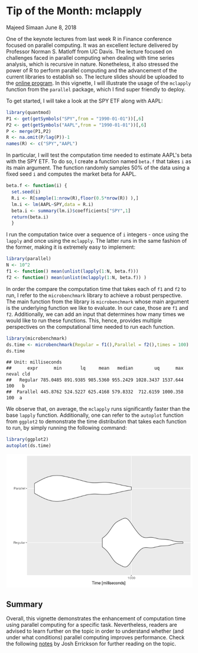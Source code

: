 Tip of the Month: mclapply
================
Majeed Simaan
June 8, 2018

One of the keynote lectures from last week R in Finance conference focused on parallel computing. It was an excellent lecture delivered by Professor Norman S. Matloff from UC Davis. The lecture focused on challenges faced in parallel computing when dealing with time series analysis, which is recursive in nature. Nonetheless, it also stressed the power of R to perform parallel computing and the advancement of the current libraries to establish so. The lecture slides should be uploaded to the [online program](https://www.rinfinance.com/#program). In this vignette, I will illustrate the usage of the `mclapply` function from the `parallel` package, which I find super friendly to deploy.

To get started, I will take a look at the SPY ETF along with AAPL:

``` r
library(quantmod)
P1 <- get(getSymbols("SPY",from = "1990-01-01"))[,6]
P2 <- get(getSymbols("AAPL",from = "1990-01-01"))[,6]
P <- merge(P1,P2)
R <- na.omit(P/lag(P))-1
names(R) <- c("SPY","AAPL")
```

In particular, I will test the computation time needed to estimate AAPL's beta with the SPY ETF. To do so, I create a function named `beta.f` that takes `i` as its main argument. The function randomly samples 50% of the data using a fixed seed `i` and computes the market beta for AAPL.

``` r
beta.f <- function(i) {
  set.seed(i)
  R.i <- R[sample(1:nrow(R),floor(0.5*nrow(R)) ),]
  lm.i <- lm(AAPL~SPY,data = R.i)
  beta.i <- summary(lm.i)$coefficients["SPY",1]
  return(beta.i)
  }
```

I run the computation twice over a sequence of `i` integers - once using the `lapply` and once using the `mclapply`. The latter runs in the same fashion of the former, making it is extremely easy to implement:

``` r
library(parallel)
N <- 10^2
f1 <- function() mean(unlist(lapply(1:N, beta.f)))
f2 <- function() mean(unlist(mclapply(1:N, beta.f)) )
```

In order the compare the computation time that takes each of `f1` and `f2` to run, I refer to the `microbenchmark` library to achieve a robust perspective. The main function from the library is `microbenchmark` whose main argument is the underlying function we like to evaluate. In our case, those are `f1` and `f2`. Additionally, we can add an input that determines how many times we would like to run these functions. This, hence, provides multiple perspectives on the computational time needed to run each function.

``` r
library(microbenchmark)
ds.time <- microbenchmark(Regular = f1(),Parallel = f2(),times = 100)
ds.time
```

    ## Unit: milliseconds
    ##      expr      min       lq     mean   median        uq      max neval cld
    ##   Regular 785.0485 891.9385 985.5360 955.2429 1028.3437 1537.644   100   b
    ##  Parallel 445.8762 524.5227 625.4168 579.8332  712.6159 1000.358   100  a

We observe that, on average, the `mclapply` runs significantly faster than the base `lapply` function. Additionally, one can refer to the `autoplot` function from `ggplot2` to demonstrate the time distribution that takes each function to run, by simply running the following command:

``` r
library(ggplot2)
autoplot(ds.time)
```

![](tip_2018_06_files/figure-markdown_github/unnamed-chunk-5-1.png)

Summary
-------

Overall, this vignette demonstrates the enhancement of computation time using parallel computing for a specific task. Nevertheless, readers are advised to learn further on the topic in order to understand whether (and under what conditions) parallel computing improves performance. Check the following [notes](http://dept.stat.lsa.umich.edu/~jerrick/courses/stat701/notes/parallel.html) by Josh Errickson for further reading on the topic.
